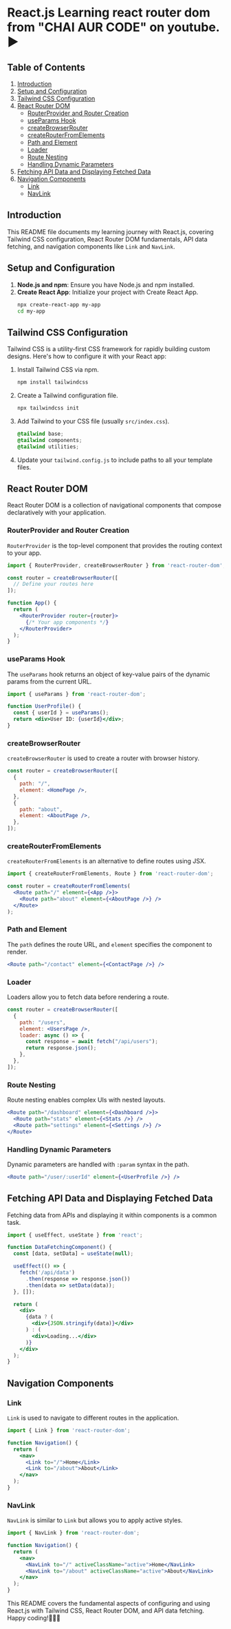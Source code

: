 
# React.js Learning react router dom from "CHAI AUR CODE" on youtube. ▶

## Table of Contents
1. [Introduction](#introduction)
2. [Setup and Configuration](#setup-and-configuration)
3. [Tailwind CSS Configuration](#tailwind-css-configuration)
4. [React Router DOM](#react-router-dom)
   - [RouterProvider and Router Creation](#routerprovider-and-router-creation)
   - [useParams Hook](#useparams-hook)
   - [createBrowserRouter](#createbrowserrouter)
   - [createRouterFromElements](#createrouterfromelements)
   - [Path and Element](#path-and-element)
   - [Loader](#loader)
   - [Route Nesting](#route-nesting)
   - [Handling Dynamic Parameters](#handling-dynamic-parameters)
5. [Fetching API Data and Displaying Fetched Data](#fetching-api-data-and-displaying-fetched-data)
6. [Navigation Components](#navigation-components)
   - [Link](#link)
   - [NavLink](#navlink)

## Introduction
This README file documents my learning journey with React.js, covering Tailwind CSS configuration, React Router DOM fundamentals, API data fetching, and navigation components like `Link` and `NavLink`.

## Setup and Configuration
1. **Node.js and npm**: Ensure you have Node.js and npm installed.
2. **Create React App**: Initialize your project with Create React App.
   ```bash
   npx create-react-app my-app
   cd my-app
   ```

## Tailwind CSS Configuration
Tailwind CSS is a utility-first CSS framework for rapidly building custom designs. Here's how to configure it with your React app:
1. Install Tailwind CSS via npm.
   ```bash
   npm install tailwindcss
   ```
2. Create a Tailwind configuration file.
   ```bash
   npx tailwindcss init
   ```
3. Add Tailwind to your CSS file (usually `src/index.css`).
   ```css
   @tailwind base;
   @tailwind components;
   @tailwind utilities;
   ```
4. Update your `tailwind.config.js` to include paths to all your template files.

## React Router DOM
React Router DOM is a collection of navigational components that compose declaratively with your application.

### RouterProvider and Router Creation
`RouterProvider` is the top-level component that provides the routing context to your app.
```jsx
import { RouterProvider, createBrowserRouter } from 'react-router-dom';

const router = createBrowserRouter([
  // Define your routes here
]);

function App() {
  return (
    <RouterProvider router={router}>
      {/* Your app components */}
    </RouterProvider>
  );
}
```

### useParams Hook
The `useParams` hook returns an object of key-value pairs of the dynamic params from the current URL.
```jsx
import { useParams } from 'react-router-dom';

function UserProfile() {
  const { userId } = useParams();
  return <div>User ID: {userId}</div>;
}
```

### createBrowserRouter
`createBrowserRouter` is used to create a router with browser history.
```jsx
const router = createBrowserRouter([
  {
    path: "/",
    element: <HomePage />,
  },
  {
    path: "about",
    element: <AboutPage />,
  },
]);
```

### createRouterFromElements
`createRouterFromElements` is an alternative to define routes using JSX.
```jsx
import { createRouterFromElements, Route } from 'react-router-dom';

const router = createRouterFromElements(
  <Route path="/" element={<App />}>
    <Route path="about" element={<AboutPage />} />
  </Route>
);
```

### Path and Element
The `path` defines the route URL, and `element` specifies the component to render.
```jsx
<Route path="/contact" element={<ContactPage />} />
```

### Loader
Loaders allow you to fetch data before rendering a route.
```jsx
const router = createBrowserRouter([
  {
    path: "/users",
    element: <UsersPage />,
    loader: async () => {
      const response = await fetch("/api/users");
      return response.json();
    },
  },
]);
```

### Route Nesting
Route nesting enables complex UIs with nested layouts.
```jsx
<Route path="/dashboard" element={<Dashboard />}>
  <Route path="stats" element={<Stats />} />
  <Route path="settings" element={<Settings />} />
</Route>
```

### Handling Dynamic Parameters
Dynamic parameters are handled with `:param` syntax in the path.
```jsx
<Route path="/user/:userId" element={<UserProfile />} />
```

## Fetching API Data and Displaying Fetched Data
Fetching data from APIs and displaying it within components is a common task.
```jsx
import { useEffect, useState } from 'react';

function DataFetchingComponent() {
  const [data, setData] = useState(null);

  useEffect(() => {
    fetch('/api/data')
      .then(response => response.json())
      .then(data => setData(data));
  }, []);

  return (
    <div>
      {data ? (
        <div>{JSON.stringify(data)}</div>
      ) : (
        <div>Loading...</div>
      )}
    </div>
  );
}
```

## Navigation Components
### Link
`Link` is used to navigate to different routes in the application.
```jsx
import { Link } from 'react-router-dom';

function Navigation() {
  return (
    <nav>
      <Link to="/">Home</Link>
      <Link to="/about">About</Link>
    </nav>
  );
}
```

### NavLink
`NavLink` is similar to `Link` but allows you to apply active styles.
```jsx
import { NavLink } from 'react-router-dom';

function Navigation() {
  return (
    <nav>
      <NavLink to="/" activeClassName="active">Home</NavLink>
      <NavLink to="/about" activeClassName="active">About</NavLink>
    </nav>
  );
}
```

This README covers the fundamental aspects of configuring and using React.js with Tailwind CSS, React Router DOM, and API data fetching. Happy coding!👨‍💻🚀
